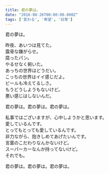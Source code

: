 ```yaml
---
title: 君の夢は。
date: "2016-08-26T00:00:00.000Z"
tags: ['変わる', '希望', '日常']
---
```


君の夢は。

昨夜、あいつは見てた。  
露骨な嫌がらせ。  
腐ったパン。  
やるせなく俯いた。  
あっちの世界はどうだい。  
こっちの世界はイイ感じだよ。  
ビールも冷えてるしさ。  
もうどうしようもないけど。  
悪い感じはしないんだ。

君の夢は。君の夢は。君の夢は。

私事ではございますが、心中しようかと思います。  
愛しているんです。  
とってもとっても愛しているんです。  
非力ながら、抱きしめてあげたいんです。  
言葉のこだわりなんかないけど。  
スーパーカーなんか持ってないけど。  
それでも。

君の夢は。君の夢は。君の夢は。
